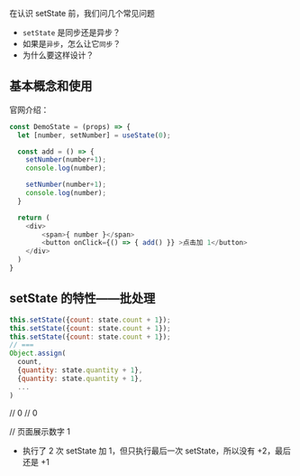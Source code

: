 在认识 setState 前，我们问几个常见问题
- `setState` 是同步还是异步？
- 如果是`异步`，怎么让它`同步`？
- 为什么要这样设计？

## 基本概念和使用

官网介绍：



```js
const DemoState = (props) => {
  let [number, setNumber] = useState(0);

  const add = () => {
    setNumber(number+1);
    console.log(number);

    setNumber(number+1);
    console.log(number);
  }

  return (
    <div>
        <span>{ number }</span>
        <button onClick={() => { add() }} >点击加 1</button>
    </div>
  )
}
```

## setState 的特性——批处理

```js
this.setState({count: state.count + 1});
this.setState({count: state.count + 1});
this.setState({count: state.count + 1});
// === 
Object.assign(
  count,
  {quantity: state.quantity + 1},
  {quantity: state.quantity + 1},
  ...
)
```

// 0
// 0

// 页面展示数字 1

- 执行了 2 次 setState 加 1，但只执行最后一次 setState，所以没有 +2，最后还是 +1
